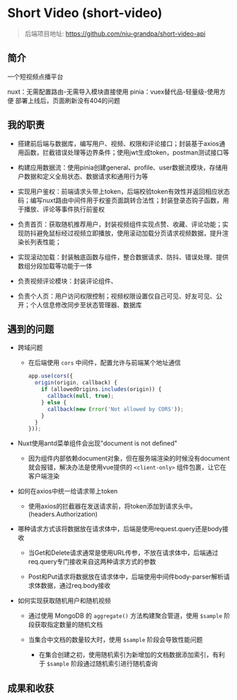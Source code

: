 # Short Video (short-video)

> 后端项目地址: <https://github.com/niu-grandpa/short-video-api>

## 简介

一个短视频点播平台

nuxt：无需配置路由-无需导入模块直接使用
pinia：vuex替代品-轻量级-使用方便
部署上线后，页面刷新没有404的问题

## 我的职责

- 搭建前后端与数据库，编写用户、视频、权限和评论接口；封装基于axios通用函数，拦截错误处理等边界条件；使用jwt生成token，postman测试接口等

- 构建应用数据流：使用pinia创建general、profile、user数据流模块，存储用户数据和定义全局状态、数据请求和通用行为等

- 实现用户鉴权：前端请求头带上token，后端校验token有效性并返回相应状态码；编写nuxt路由中间件用于权鉴页面跳转合法性；封装登录态钩子函数，用于播放、评论等事件执行前鉴权

- 负责首页：获取随机推荐用户，封装视频组件实现点赞、收藏、评论功能；实现防抖避免鼠标经过视频立即播放，使用滚动加载分页请求视频数据，提升渲染长列表性能；

- 实现滚动加载：封装触底函数与组件，整合数据请求、防抖、错误处理、提供数组分段加载等功能于一体

- 负责视频评论模块：封装评论组件、

- 负责个人页：用户访问权限控制；视频权限设置仅自己可见、好友可见、公开；个人信息修改同步至状态管理器、数据库

## 遇到的问题

- 跨域问题

  - 在后端使用 `cors` 中间件，配置允许与前端某个地址通信

    ```ts
    app.use(cors({
      origin(origin, callback) {
        if (allowedOrigins.includes(origin)) {
          callback(null, true);
        } else {
          callback(new Error('Not allowed by CORS'));
        }
      }
    }));
    ```

- Nuxt使用antd菜单组件会出现"document is not defined"

  - 因为组件内部依赖document对象，但在服务端渲染的时候没有document就会报错，解决办法是使用vue提供的 `<client-only>` 组件包裹，让它在客户端渲染

- 如何在axios中统一给请求带上token

  - 使用axios的拦截器在发送请求前，将token添加到请求头中。(headers.Authorization)

- 哪种请求方式该将数据放在请求体中，后端是使用request.query还是body接收

  - 当Get和Delete请求通常是使用URL传参，不放在请求体中，后端通过req.query专门接收来自这两种请求方式的参数

  - Post和Put请求将数据放在请求体中，后端使用中间件body-parser解析请求体数据，通过req.body接收

- 如何实现获取随机用户和随机视频

  - 通过使用 MongoDB 的 `aggregate()` 方法构建聚合管道，使用 `$sample` 阶段获取指定数量的随机文档

  - 当集合中文档的数量较大时，使用 `$sample` 阶段会导致性能问题

    - 在集合创建之初，使用随机索引为新增加的文档数据添加索引，有利于 `$sample` 阶段通过随机索引进行随机查询

## 成果和收获
